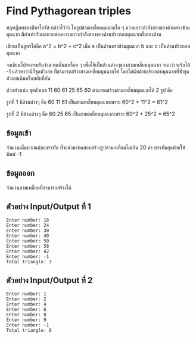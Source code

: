 # Find Pythagorean triples

ทฤษฎีบทของปิทาโกรัส กล่าวไว้ว่า ในรูปสามเหลี่ยมมุมฉากใด ๆ ความยาวกําลังสองของด้านตรงข้ามมุมฉาก มีค่าเท่ากับผลบวกของความยาวกําลังสองของด้านประกอบมุมฉากทั้งสองด้าน 

เขียนเป็นสูตรได้คือ a^2 = b^2 + c^2
เมื่อ a เป็นด้านตรงข้ามมุมฉาก b และ c เป็นด้านประกอบมุมฉาก

จงเขียนโปรแกรมรับจํานวนเต็มมาเรื่อย ๆ เพื่อใช้เป็นด้านต่างๆของสามเหลี่ยมมุมฉาก จนกว่าจะรับได้ -1 แล้วหาว่ามีกี่ชุดตัวเลข ที่สามารถสร้างสามเหลี่ยมมุมฉากได้ โดยไม่นับด้านประกอบมุมฉากที่ซํ้าชุดตัวเลขเดิมหรือสลับที่กัน 

ตัวอย่างเช่น ชุดตัวเลข 11 60 61 25 65 60 สามารถสร้างสามเหลี่ยมมุมฉากได้ 2 รูป คือ

รูปที่ 1 มีด้านต่างๆ คือ 60 11 61 เป็นสามเหลี่ยมมุมฉากเพราะ 60^2 + 11^2 = 61^2

รูปที่ 2 มีด้านต่างๆ คือ 60 25 65 เป็นสามเหลี่ยมมุมฉากเพราะ 60^2 + 25^2 = 65^2

## ข้อมูลเข้า
จํานวนเต็มบวกแต่ละบรรทัด ที่จะนํามาทดสอบสร้างรูปสามเหลี่ยมไม่เกิน 20 ค่า บรรทัดสุดท้ายให้พิมพ์ -1

## ข้อมูลออก
จํานวนสามเหลี่ยมที่สามารถสร้างได้

## ตัวอย่าง Input/Output ที่ 1
```
Enter number: 18
Enter number: 24
Enter number: 30
Enter number: 40
Enter number: 50
Enter number: 58
Enter number: 42
Enter number: -1
Total triangle: 3
```

## ตัวอย่าง Input/Output ที่ 2
```
Enter number: 1
Enter number: 2
Enter number: 4
Enter number: 6
Enter number: 8
Enter number: 9
Enter number: -1
Total triangle: 0
```
